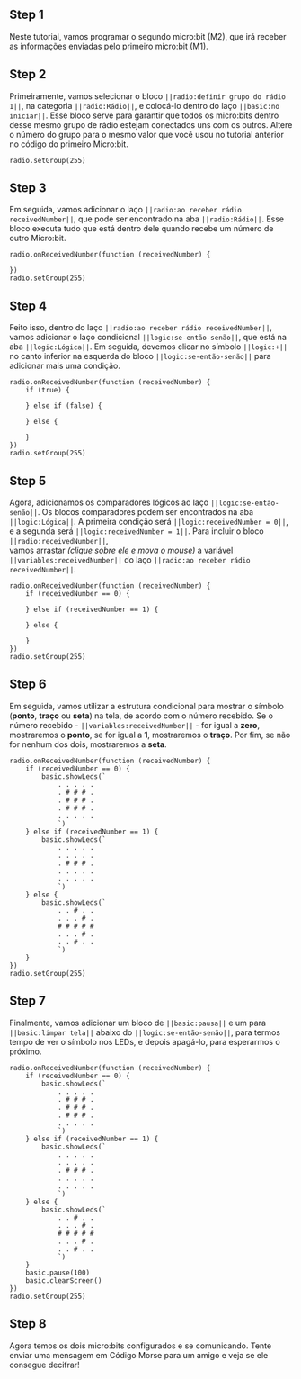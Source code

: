 ## Step 1

Neste tutorial, vamos programar o segundo micro:bit (M2), que irá receber as informações enviadas
pelo primeiro micro:bit (M1).

## Step 2

Primeiramente, vamos selecionar o bloco `||radio:definir grupo do rádio 1||`, na categoria
`||radio:Rádio||`, e colocá-lo dentro do laço `||basic:no iniciar||`. Esse bloco
serve para garantir que todos os micro:bits dentro desse mesmo grupo de rádio estejam conectados uns com
os outros. Altere o número do grupo para o mesmo valor que você usou no tutorial anterior no código do primeiro Micro:bit.

```blocks
radio.setGroup(255)
```

## Step 3

Em seguida, vamos adicionar o laço `||radio:ao receber rádio receivedNumber||`,
que pode ser encontrado na aba `||radio:Rádio||`.
Esse bloco executa tudo que está dentro dele quando recebe um número de outro Micro:bit.

```blocks
radio.onReceivedNumber(function (receivedNumber) {

})
radio.setGroup(255)
```

## Step 4

Feito isso, dentro do laço `||radio:ao receber rádio receivedNumber||`, vamos adicionar
o laço condicional `||logic:se-então-senão||`, que está na aba
`||logic:Lógica||`. Em seguida, devemos clicar no símbolo `||logic:+||` no canto
inferior na esquerda do bloco `||logic:se-então-senão||` para adicionar mais uma condição.

```blocks
radio.onReceivedNumber(function (receivedNumber) {
    if (true) {

    } else if (false) {

    } else {

    }
})
radio.setGroup(255)
```

## Step 5

Agora, adicionamos os comparadores lógicos ao laço `||logic:se-então-senão||`.
Os blocos comparadores podem ser encontrados na aba `||logic:Lógica||`. A primeira
condição será `||logic:receivedNumber = 0||`, e a segunda será
`||logic:receivedNumber = 1||`. Para incluir o bloco `||radio:receivedNumber||`,  
vamos arrastar _(clique sobre ele e mova o mouse)_ a variável `||variables:receivedNumber||` do laço
`||radio:ao receber rádio receivedNumber||`.

```blocks
radio.onReceivedNumber(function (receivedNumber) {
    if (receivedNumber == 0) {

    } else if (receivedNumber == 1) {

    } else {

    }
})
radio.setGroup(255)
```

## Step 6

Em seguida, vamos utilizar a estrutura condicional para mostrar o símbolo (**ponto**, **traço**
ou **seta**) na tela, de acordo com o número recebido. Se o número recebido - `||variables:receivedNumber||` - for igual a **zero**,
mostraremos o **ponto**, se for igual a **1**, mostraremos o **traço**. Por fim, se não for nenhum dos dois, mostraremos a **seta**.

```blocks
radio.onReceivedNumber(function (receivedNumber) {
    if (receivedNumber == 0) {
        basic.showLeds(`
            . . . . .
            . # # # .
            . # # # .
            . # # # .
            . . . . .
            `)
    } else if (receivedNumber == 1) {
        basic.showLeds(`
            . . . . .
            . . . . .
            . # # # .
            . . . . .
            . . . . .
            `)
    } else {
        basic.showLeds(`
            . . # . .
            . . . # .
            # # # # #
            . . . # .
            . . # . .
            `)
    }
})
radio.setGroup(255)
```

## Step 7

Finalmente, vamos adicionar um bloco de `||basic:pausa||` e um para `||basic:limpar tela||`
abaixo do `||logic:se-então-senão||`, para termos tempo de ver o símbolo nos LEDs, e
depois apagá-lo, para esperarmos o próximo.

```blocks
radio.onReceivedNumber(function (receivedNumber) {
    if (receivedNumber == 0) {
        basic.showLeds(`
            . . . . .
            . # # # .
            . # # # .
            . # # # .
            . . . . .
            `)
    } else if (receivedNumber == 1) {
        basic.showLeds(`
            . . . . .
            . . . . .
            . # # # .
            . . . . .
            . . . . .
            `)
    } else {
        basic.showLeds(`
            . . # . .
            . . . # .
            # # # # #
            . . . # .
            . . # . .
            `)
    }
    basic.pause(100)
    basic.clearScreen()
})
radio.setGroup(255)
```

## Step 8

Agora temos os dois micro:bits configurados e se comunicando. Tente enviar uma
mensagem em Código Morse para um amigo e veja se ele consegue decifrar!
